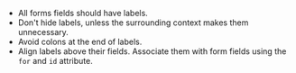 - All forms fields should have labels.
- Don't hide labels, unless the surrounding context makes them unnecessary.
- Avoid colons at the end of labels.
- Align labels above their fields. Associate them with form fields using the `for` and `id` attribute.
